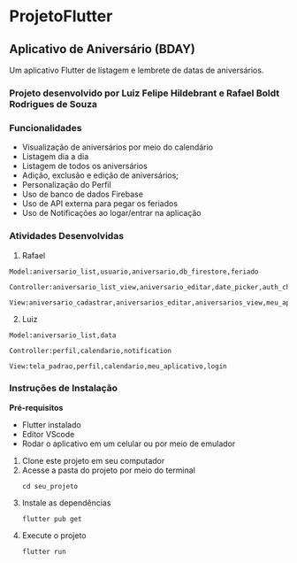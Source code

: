 # ProjetoFlutter

## Aplicativo de Aniversário (BDAY)

Um aplicativo Flutter de listagem e lembrete de datas de aniversários.

### Projeto desenvolvido por Luiz Felipe Hildebrant e Rafael Boldt Rodrigues de Souza

### Funcionalidades
- Visualização de aniversários por meio do calendário
- Listagem dia a dia
- Listagem de todos os aniversários
- Adição, exclusão e edição de aniversários;
- Personalização do Perfil
- Uso de banco de dados Firebase
- Uso de API externa para pegar os feriados
- Uso de Notificações ao logar/entrar na aplicação
### Atividades Desenvolvidas

  1. Rafael

    Model:aniversario_list,usuario,aniversario,db_firestore,feriado

    Controller:aniversario_list_view,aniversario_editar,date_picker,auth_check,feriado_list

    View:aniversario_cadastrar,aniversarios_editar,aniversarios_view,meu_aplicativo,aniversario_list,date_picker,input_counter,auth_check
  2. Luiz

    Model:aniversario_list,data

    Controller:perfil,calendario,notification

    View:tela_padrao,perfil,calendario,meu_aplicativo,login
### Instruções de Instalação

**Pré-requisitos**
- Flutter instalado
- Editor VScode
- Rodar o aplicativo em um celular ou por meio de emulador

 1. Clone este projeto em seu computador
 2. Acesse a pasta do projeto por meio do terminal
    ```
    cd seu_projeto
    ```
 4. Instale as dependências
    ```
    flutter pub get
    ```
 6. Execute o projeto
    ```
    flutter run
    ```
